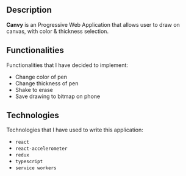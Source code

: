 ## Description
**Canvy** is an Progressive Web Application that allows user to draw on canvas, with color & thickness selection.

## Functionalities
Functionalities that I have decided to implement:
* Change color of pen
* Change thickness of pen
* Shake to erase
* Save drawing to bitmap on phone

## Technologies
Technologies that I have used to write this application:
* `react`
* `react-accelerometer`
* `redux`
* `typescript`
* `service workers`